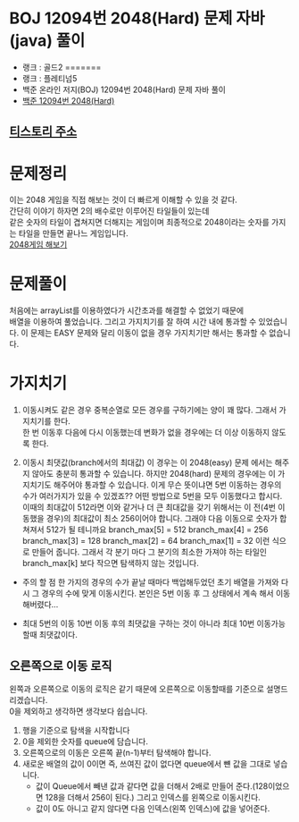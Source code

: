 # BOJ 12094번 2048(Hard) 문제 자바(java)  풀이
- 랭크 : 골드2
=======
- 랭크 : 플레티넘5
- 백준 온라인 저지(BOJ) 12094번 2048(Hard) 문제 자바 풀이
- [백준 12094번 2048(Hard)](https://www.acmicpc.net/problem/12094)

## [티스토리 주소](https://hoho325.tistory.com/)

# 문제정리
이는 2048 게임을 직접 해보는 것이 더 빠르게 이해할 수 있을 것 같다.  
간단히 이야기 하자면 2의 배수로만 이루어진 타일들이 있는데  
같은 숫자의 타일이 겹쳐지면 더해지는 게임이며 최종적으로 2048이라는 숫자를 가지는 타일을 만들면 끝나느 게임입니다.  
[2048게임 해보기](https://play2048.co/)

# 문제풀이
처음에는 arrayList를 이용하였다가 시간초과를 해결할 수 없었기 때문에  
배열을 이용하여 풀었습니다. 그리고 가지치기를 잘 하여 시간 내에 통과할 수 있었습니다.
이 문제는 EASY 문제와 달리 이동이 없을 경우 가지치기만 해서는 통과할 수 없습니다.

# 가지치기
1. 이동시켜도 같은 경우
중복순열로 모든 경우를 구하기에는 양이 꽤 많다. 그래서 가지치기를 한다.  
한 번 이동후 다음에 다시 이동했는데 변화가 없을 경우에는 더 이상 이동하지 않도록 한다.

2. 이동시 최댓값(branch에서의 최대값)
이 경우는 이 2048(easy) 문제 에서는 해주지 않아도 충분히 통과할 수 있습니다.
하지만 2048(hard) 문제의 경우에는 이 가지치기도 해주어야 통과할 수 있습니다.
이게 무슨 뜻이냐면 5번 이동하는 경우의 수가 여러가지가 있을 수 있겠죠??
어떤 방법으로 5번을 모두 이동했다고 합시다. 이때의 최대값이 512라면 이와 같거나 더 큰 최대값을 갖기 위해서는
이 전(4번 이동했을 경우)의 최대값이 최소 256이어야 합니다. 그래야 다음 이동으로 숫자가 합쳐져서 512가 될 테니까요
branch_max[5] = 512
branch_max[4] = 256
branch_max[3] = 128
branch_max[2] = 64
branch_max[1] = 32
이런 식으로 만들어 줍니다.
그래서 각 분기 마다 그 분기의 최소한 가져야 하는 타일인 branch_max[k] 보다 작으면 탐색하지 않는 것입니다.

* 주의 할 점
한 가지의 경우의 수가 끝날 때마다 백업해두었던 초기 배열을 가져와 다시 그 경우의 수에 맞게 이동시킨다. 본인은 5번 이동 후 그 상태에서 계속 해서 이동해버렸다...

* 최대 5번의 이동
10번 이동 후의 최댓값을 구하는 것이 아니라 최대 10번 이동가능할때 최댓값이다.

## 오른쪽으로 이동 로직
왼쪽과 오른쪽으로 이동의 로직은 같기 때문에 오른쪽으로 이동할때를 기준으로 설명드리겠습니다.  
0을 제외하고 생각하면 생각보다 쉽습니다.
1. 행을 기준으로 탐색을 시작합니다
2. 0을 제외한 숫자를 queue에 담습니다.
3. 오른쪽으로의 이동은 오른쪽 끝(n-1)부터 탐색해야 합니다.
4. 새로운 배열의 값이 0이면 즉, 쓰여진 값이 없다면 queue에서 뺸 값을 그대로 넣습니다.
    * 값이 Queue에서 빼낸 값과 같다면 값을 더해서 2배로 만들어 준다.(128이었으면 128을 더해서 256이 된다.) 그리고 인덱스를 왼쪽으로 이동시킨다.
    * 값이 0도 아니고 같지 않다면 다음 인덱스(왼쪽 인덱스)에 값을 넣어준다.
